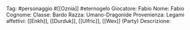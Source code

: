 Tag: #personaggio #[[Oznia]] #eternogelo 
Giocatore: Fabio
Nome: Fabio
Cognome: 
Classe: Bardo
Razza: Umano-Dragonide
Provenienza: 
Legami affettivi: [[Enkh]], [[Durduk]], [[Ulfric]], [[Wex]] (Party)
Descrizione: 